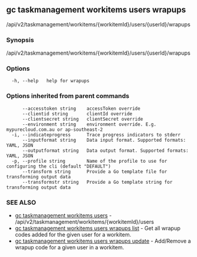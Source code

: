 ## gc taskmanagement workitems users wrapups

/api/v2/taskmanagement/workitems/{workitemId}/users/{userId}/wrapups

### Synopsis

/api/v2/taskmanagement/workitems/{workitemId}/users/{userId}/wrapups

### Options

```
  -h, --help   help for wrapups
```

### Options inherited from parent commands

```
      --accesstoken string    accessToken override
      --clientid string       clientId override
      --clientsecret string   clientSecret override
      --environment string    environment override. E.g. mypurecloud.com.au or ap-southeast-2
  -i, --indicateprogress      Trace progress indicators to stderr
      --inputformat string    Data input format. Supported formats: YAML, JSON
      --outputformat string   Data output format. Supported formats: YAML, JSON
  -p, --profile string        Name of the profile to use for configuring the cli (default "DEFAULT")
      --transform string      Provide a Go template file for transforming output data
      --transformstr string   Provide a Go template string for transforming output data
```

### SEE ALSO

* [gc taskmanagement workitems users](gc_taskmanagement_workitems_users.html)	 - /api/v2/taskmanagement/workitems/{workitemId}/users
* [gc taskmanagement workitems users wrapups list](gc_taskmanagement_workitems_users_wrapups_list.html)	 - Get all wrapup codes added for the given user for a workitem.
* [gc taskmanagement workitems users wrapups update](gc_taskmanagement_workitems_users_wrapups_update.html)	 - Add/Remove a wrapup code for a given user in a workitem.


